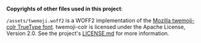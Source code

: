 **Copyrights of other files used in this project**:

`/assets/twemoji.woff2` is a WOFF2 implementation of the [Mozilla twemoji-colr
TrueType font][1]. twemoji-colr is licensed under the Apache License, Version
2.0. See the project's [LICENSE.md][2] for more information.

[1]: https://github.com/mozilla/twemoji-colr
[2]: https://github.com/mozilla/twemoji-colr/blob/master/LICENSE.md

